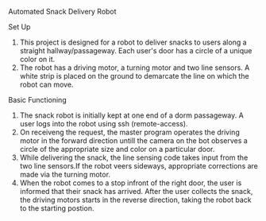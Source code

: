Automated Snack Delivery Robot

Set Up
 1. This project is designed for a robot to deliver snacks to users along a straight hallway/passageway. Each user's door has a circle of a unique color on it. 
2. The robot has a driving motor, a turning motor and two line sensors. A white strip is placed on the ground to demarcate the line on which the robot can move.

Basic Functioning 
1. The snack robot is initially kept at one end of a dorm passageway. A user logs into the robot using ssh (remote-access). 
2. On receiveng the request, the master program operates the driving motor in the forward direction untill the camera on the bot observes a circle of the appropriate size and color on a particular door. 
3. While delivering the snack, the line sensing code takes input from the two line sensors.If the robot veers sideways, appropriate corrections are made via the turning motor.
 4. When the robot comes to a stop infront of the right door, the user is informed that their snack has arrived. After the user collects the snack, the driving motors starts in the reverse direction, taking the robot back to the starting postion.